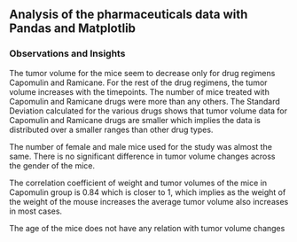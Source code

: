 ## Analysis of the pharmaceuticals data with Pandas and Matplotlib

### Observations and Insights
The tumor volume for the mice seem to decrease only for drug regimens Capomulin and Ramicane. For the rest of the drug regimens, the tumor volume increases with the timepoints. The number of mice treated with Capomulin and Ramicane drugs were more than any others. The Standard Deviation calculated for the various drugs shows that tumor volume data for Capomulin and Ramicane drugs are smaller which implies the data is distributed over a smaller ranges than other drug types.

The number of female and male mice used for the study was almost the same. There is no significant difference in tumor volume changes across the gender of the mice.

The correlation coefficient of weight and tumor volumes of the mice in Capomulin group is 0.84 which is closer to 1, which implies as the weight of the weight of the mouse increases the average tumor volume also increases in most cases.

The age of the mice does not have any relation with tumor volume changes
